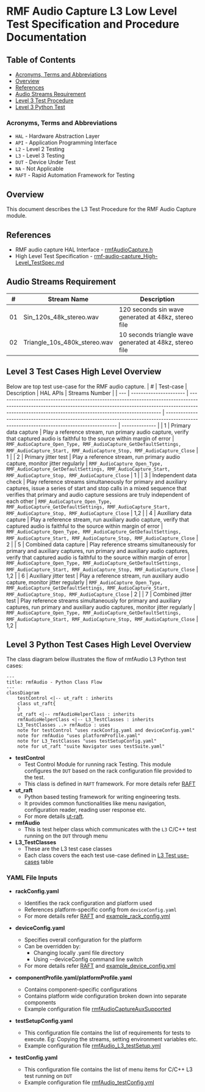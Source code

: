 # RMF Audio Capture L3 Low Level Test Specification and Procedure Documentation

## Table of Contents
  - [Acronyms, Terms and Abbreviations](#acronyms-terms-and-abbreviations)
  - [Overview](#overview)
  - [References](#references)
  - [Audio Streams Requirement](#audio-streams-requirement)
  - [Level 3 Test Procedure](#level-3-test-cases-high-level-overview)
  - [Level 3 Python Test](#level-3-python-test-cases-high-level-overview)

### Acronyms, Terms and Abbreviations

- `HAL`    - Hardware Abstraction Layer
- `API`    - Application Programming Interface
- `L2`     - Level 2 Testing
- `L3`     - Level 3 Testing
- `DUT`    - Device Under Test
- `NA`     - Not Applicable
- `RAFT`   - Rapid Automation Framework for Testing

## Overview

This document describes the L3 Test Procedure for the RMF Audio Capture module.

## References

- RMF audio capture HAL Interface - [rmfAudioCapture.h](https://github.com/rdkcentral/rdk-halif-rmf_audio_capture/tree/main/include/rmfAudioCapture.h)
- High Level Test Specification - [rmf-audio-capture_High-Level_TestSpec.md](./rmf-audio-capture_High-Level_TestSpec.md)

## Audio Streams Requirement

| #   | Stream Name                  | Description                                             |
| --- | ---------------------------- | ------------------------------------------------------- |
| 01  | Sin_120s_48k_stereo.wav      | 120 seconds sin wave generated at 48kz, stereo file     |
| 02  | Triangle_10s_480k_stereo.wav | 10 seconds triangle wave generated at 48kz, stereo file |

## Level 3 Test Cases High Level Overview

Below are top test use-case for the RMF audio capture.
| #   | Test-case              | Description                                                                                                                                                                                                                    | HAL APIs                                                                                                                                 | Streams Number |
| --- | ---------------------- | ------------------------------------------------------------------------------------------------------------------------------------------------------------------------------------------------------------------------------ | ---------------------------------------------------------------------------------------------------------------------------------------- | -------------- |
| 1   | Primary data capture   | Play a reference stream, run primary audio capture, verify that captured audio is faithful to the source within margin of error                                                                                                | `RMF_AudioCapture_Open_Type, RMF_AudioCapture_GetDefaultSettings, RMF_AudioCapture_Start, RMF_AudioCapture_Stop, RMF_AudioCapture_Close` | 1              |
| 2   | Primary jitter test    | Play a reference stream, run primary audio capture, monitor jitter regularly                                                                                                                                                   | `RMF_AudioCapture_Open_Type, RMF_AudioCapture_GetDefaultSettings, RMF_AudioCapture_Start, RMF_AudioCapture_Stop, RMF_AudioCapture_Close` | 1              |
| 3   | Independent data check | Play reference streams simultaneously for primary and auxiliary captures, issue a series of start and stop calls in a mixed sequence that verifies that primary and audio capture sessions are truly independent of each other | `RMF_AudioCapture_Open_Type, RMF_AudioCapture_GetDefaultSettings, RMF_AudioCapture_Start, RMF_AudioCapture_Stop, RMF_AudioCapture_Close` | 1,2            |
| 4   | Auxiliary data capture | Play a reference stream, run auxiliary audio capture, verify that captured audio is faithful to the source within margin of error                                                                                              | `RMF_AudioCapture_Open_Type, RMF_AudioCapture_GetDefaultSettings, RMF_AudioCapture_Start, RMF_AudioCapture_Stop, RMF_AudioCapture_Close` | 2              |
| 5   | Combined data capture  | Play reference streams simultaneously for primary and auxiliary captures, run primary and auxiliary audio captures, verify that captured audio is faithful to the source within margin of error                                | `RMF_AudioCapture_Open_Type, RMF_AudioCapture_GetDefaultSettings, RMF_AudioCapture_Start, RMF_AudioCapture_Stop, RMF_AudioCapture_Close` | 1,2            |
| 6   | Auxiliary jitter test  | Play a reference stream, run auxiliary audio capture, monitor jitter regularly                                                                                                                                                 | `RMF_AudioCapture_Open_Type, RMF_AudioCapture_GetDefaultSettings, RMF_AudioCapture_Start, RMF_AudioCapture_Stop, RMF_AudioCapture_Close` | 2              |
| 7   | Combined jitter test   | Play reference streams simultaneously for primary and auxiliary captures, run primary and auxiliary audio captures, monitor jitter regularly                                                                                   | `RMF_AudioCapture_Open_Type, RMF_AudioCapture_GetDefaultSettings, RMF_AudioCapture_Start, RMF_AudioCapture_Stop, RMF_AudioCapture_Close` | 1,2            |

## Level 3 Python Test Cases High Level Overview

The class diagram below illustrates the flow of rmfAudio L3 Python test cases:

```mermaid
---
title: rmfAudio - Python Class Flow
---
classDiagram
    testControl <|-- ut_raft : inherits
    class ut_raft{
    }
    ut_raft <|-- rmfAudioHelperClass : inherits
    rmfAudioHelperClass <|-- L3_TestClasses : inherits
    L3_TestClasses ..> rmfAudio : uses
    note for testControl "uses rackConfig.yaml and deviceConfig.yaml"
    note for rmfAudio "uses platformProfile.yaml"
    note for L3_TestClasses "uses testSetupConfig.yaml"
    note for ut_raft "suite Navigator uses testSuite.yaml"
```

- **testControl**
  - Test Control Module for running rack Testing. This module configures the `DUT` based on the rack configuration file provided to the test.
  - This class is defined in `RAFT` framework. For more details refer [RAFT](https://github.com/rdkcentral/python_raft/blob/1.0.0/README.md)
- **ut_raft**
  - Python based testing framework for writing engineering tests.
  - It provides common functionalities like menu navigation, configuration reader, reading user response etc.
  - For more details [ut-raft](https://github.com/rdkcentral/ut-raft).
- **rmfAudio**
  - This is test helper class which communicates with the `L3` C/C++ test running on the `DUT` through menu
- **L3_TestClasses**
  - These are the L3 test case classes
  - Each class covers the each test use-case defined in [L3 Test use-cases](#level-3-test-cases-high-level-overview) table

### YAML File Inputs

- **rackConfig.yaml**
  - Identifies the rack configuration and platform used
  - References platform-specific config from `deviceConfig.yaml`
  - For more details refer [RAFT](https://github.com/rdkcentral/python_raft/blob/1.0.0/README.md) and [example_rack_config.yml](https://github.com/rdkcentral/python_raft/blob/1.0.0/examples/configs/example_rack_config.yml)

- **deviceConfig.yaml**
  - Specifies overall configuration for the platform
  - Can be overridden by:
    - Changing locally .yaml file directory
    - Using --deviceConfig command line switch
  - For more details refer [RAFT](https://github.com/rdkcentral/python_raft/blob/1.0.0/README.md) and [example_device_config.yml](https://github.com/rdkcentral/python_raft/blob/1.0.0/examples/configs/example_device_config.yml)

- **componentProfile.yaml/platformProfile.yaml**
  - Contains component-specific configurations
  - Contains platform wide configuration broken down into separate components
  - Example configuration file [rmfAudioCaptureAuxSupported](https://github.com/rdkcentral/rdk-halif-test-rmf_audio_capture/blob/develop/profiles/rmfAudioCaptureAuxSupported.yaml)

- **testSetupConfig.yaml**
  - This configuration file contains the list of requirements for tests to execute. Eg: Copying the streams, setting environment variables etc.
  - Example configuration file [rmfAudio_L3_testSetup.yml](../../../host/tests/rmfAudio_L3_TestCases/rmfAudio_L3_testSetup.yml)

- **testConfig.yaml**
  - This configuration file contains the list of menu items for C/C++ L3 test running on `DUT`
  - Example configuration file [rmfAudio_testConfig.yml](../../../host/tests/rmfAudioClasses/rmfAudio_testConfig.yml)
